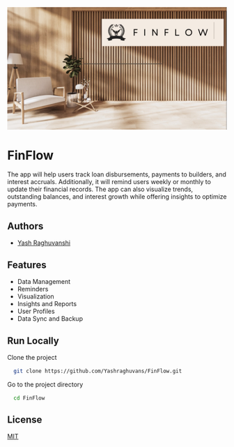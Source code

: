 
<img src="https://github.com/Yashraghuvans/FinFlow/blob/main/data/FinFlow.png" height="15%" width="100%">


# FinFlow

The app will help users track loan disbursements, payments to builders, and interest accruals. Additionally, it will remind users weekly or monthly to update their financial records. The app can also visualize trends, outstanding balances, and interest growth while offering insights to optimize payments.


## Authors

- [Yash Raghuvanshi](https://www.github.com/yashraghuvans)


## Features

- Data Management
- Reminders
- Visualization
- Insights and Reports
- User Profiles
- Data Sync and Backup


## Run Locally

Clone the project

```bash
  git clone https://github.com/Yashraghuvans/FinFlow.git
```

Go to the project directory

```bash
  cd FinFlow
```



## License

[MIT](https://github.com/Yashraghuvans/FinFlow/blob/main/LICENSE)

